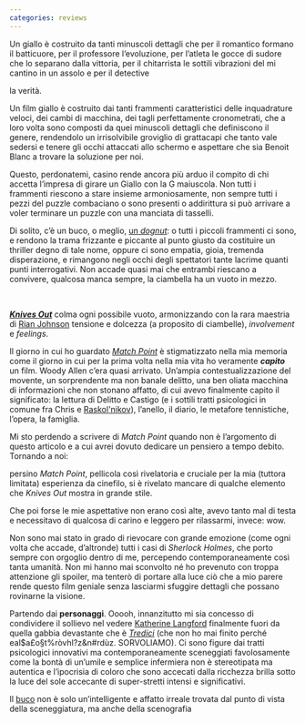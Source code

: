```yaml
---
categories: reviews
---
```

Un giallo è costruito da tanti minuscoli dettagli che per il romantico formano il batticuore, per il professore l’evoluzione, per l’atleta le gocce di sudore che lo separano dalla vittoria, per il chitarrista le sottili vibrazioni del mi cantino in un assolo e per il detective

la verità.

Un film giallo è costruito dai tanti frammenti caratteristici delle inquadrature veloci, dei cambi di macchina, dei tagli perfettamente cronometrati, che a loro volta sono composti da quei minuscoli dettagli che definiscono il genere, rendendolo un irrisolvibile groviglio di grattacapi che tanto vale sedersi e tenere gli occhi attaccati allo schermo e aspettare che sia Benoit Blanc a trovare la soluzione per noi.

Questo, perdonatemi, casino rende ancora più arduo il compito di chi accetta l’impresa di girare un Giallo con la G maiuscola. Non tutti i frammenti riescono a stare insieme armoniosamente, non sempre tutti i pezzi del puzzle combaciano o sono presenti o addirittura si può arrivare a voler terminare un puzzle con una manciata di tasselli.

Di solito, c’è un buco, o meglio, [un *dognut*](https://youtu.be/AQPXDVXr47I): o tutti i piccoli frammenti ci sono, e rendono la trama frizzante e piccante al punto giusto da costituire un thriller degno di tale nome, oppure ci sono empatia, gioia, tremenda disperazione, e rimangono negli occhi degli spettatori tante lacrime quanti punti interrogativi. Non accade quasi mai che entrambi riescano a convivere, qualcosa manca sempre, la ciambella ha un vuoto in mezzo.

<br />

[***Knives Out***](https://www.imdb.com/title/tt8946378/) colma ogni possibile vuoto, armonizzando con la rara maestria di [Rian Johnson](https://www.imdb.com/name/nm0426059/) tensione e dolcezza (a proposito di ciambelle), *involvement* e *feelings*.

Il giorno in cui ho guardato [*Match Point*](https://www.imdb.com/title/tt0416320/) è stigmatizzato nella mia memoria come il giorno in cui per la prima volta nella mia vita ho veramente ***capito*** un film. Woody Allen c’era quasi arrivato. Un’ampia contestualizzazione del movente, un sorprendente ma non banale delitto, una ben oliata macchina di informazioni che non stonano affatto, di cui avevo finalmente capito il significato: la lettura di Delitto e Castigo (e i sottili tratti psicologici in comune fra Chris e [Raskol'nikov](https://it.wikipedia.org/wiki/Rodion_Romanovi%C4%8D_Raskol%27nikov)), l’anello, il diario, le metafore tennistiche, l’opera, la famiglia.

Mi sto perdendo a scrivere di *Match Point* quando non è l’argomento di questo articolo e a cui avrei dovuto dedicare un pensiero a tempo debito. Tornando a noi:

persino *Match Point*, pellicola così rivelatoria e cruciale per la mia (tuttora limitata) esperienza da cinefilo, si è rivelato mancare di qualche elemento che *Knives Out* mostra in grande stile.

Che poi forse le mie aspettative non erano così alte, avevo tanto mal di testa e necessitavo di qualcosa di carino e leggero per rilassarmi, invece: wow.

Non sono mai stato in grado di rievocare con grande emozione (come ogni volta che accade, d’altronde) tutti i casi di *Sherlock Holmes*, che porto sempre con orgoglio dentro di me, percependo contemporaneamente così tanta umanità. Non mi hanno mai sconvolto né ho prevenuto con troppa attenzione gli spoiler, ma tenterò di portare alla luce ciò che a mio parere rende questo film geniale senza lasciarmi sfuggire dettagli che possano rovinarne la visione.

Partendo dai **personaggi**. Ooooh, innanzitutto mi sia concesso di condividere il sollievo nel vedere [Katherine Langford](https://www.imdb.com/name/nm7692698/) finalmente fuori da quella gabbia devastante che è [*Tredici*](https://www.imdb.com/title/tt1837492/) (che non ho mai finito perché eal$a£o§t%ròvhl?z&n#rdùz. SORVOLIAMO). Ci sono figure dai tratti psicologici innovativi ma contemporaneamente sceneggiati favolosamente come la bontà di un’umile e semplice infermiera non è stereotipata ma autentica e l’ipocrisia di coloro che sono accecati dalla ricchezza brilla sotto la luce del sole accecante di super-stretti intensi e significativi.

Il [buco](https://youtu.be/VOMwqQg8FM0) non è solo un’intelligente e affatto irreale trovata dal punto di vista della sceneggiatura, ma anche della scenografia
